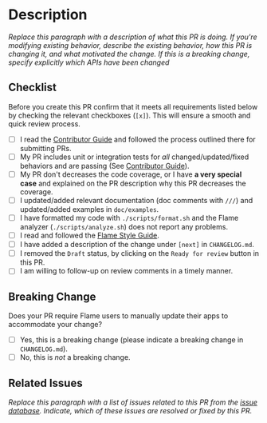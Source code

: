 # Description

*Replace this paragraph with a description of what this PR is doing. If you're modifying existing behavior, describe the existing behavior, how this PR is changing it, and what motivated the change. If this is a breaking change, specify explicitly which APIs have been changed*

## Checklist

Before you create this PR confirm that it meets all requirements listed below by checking the relevant checkboxes (`[x]`). This will ensure a smooth and quick review process.

- [ ] I read the [Contributor Guide] and followed the process outlined there for submitting PRs.
- [ ] My PR includes unit or integration tests for *all* changed/updated/fixed behaviors and are passing (See [Contributor Guide]).
- [ ] My PR don't decreases the code coverage, or I have __a very special case__ and explained on the PR description why this PR decreases the coverage.
- [ ] I updated/added relevant documentation (doc comments with `///`) and updated/added examples in `doc/examples`.
- [ ] I have formatted my code with `./scripts/format.sh` and the Flame analyzer (`./scripts/analyze.sh`) does not report any problems.
- [ ] I read and followed the [Flame Style Guide].
- [ ] I have added a description of the change under `[next]` in `CHANGELOG.md`.
- [ ] I removed the `Draft` status, by clicking on the `Ready for review` button in this PR.
- [ ] I am willing to follow-up on review comments in a timely manner.

## Breaking Change

Does your PR require Flame users to manually update their apps to accommodate your change?

- [ ] Yes, this is a breaking change (please indicate a breaking change in `CHANGELOG.md`).
- [ ] No, this is *not* a breaking change.

## Related Issues

*Replace this paragraph with a list of issues related to this PR from the [issue database]. Indicate, which of these issues are resolved or fixed by this PR.*

<!-- Links -->
[issue database]: https://github.com/flame-engine/flame/issues
[Contributor Guide]: https://github.com/flame-engine/flame/blob/main/CONTRIBUTING.md
[Flame Style Guide]: https://github.com/flame-engine/flame/blob/main/STYLEGUIDE.md
